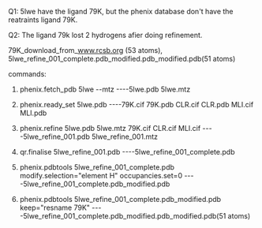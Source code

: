 Q1: 5lwe have the ligand 79K, but the phenix database don't have the reatraints ligand 79K.

Q2: The ligand 79k lost 2 hydrogens afier doing refinement.

79K_download_from_www.rcsb.org (53 atoms), 5lwe_refine_001_complete.pdb_modified.pdb_modified.pdb(51 atoms)

commands:

1. phenix.fetch_pdb 5lwe --mtz ----5lwe.pdb 5lwe.mtz

2. phenix.ready_set 5lwe.pdb ----79K.cif 79K.pdb CLR.cif CLR.pdb MLI.cif MLI.pdb

3. phenix.refine 5lwe.pdb 5lwe.mtz 79K.cif CLR.cif MLI.cif ----5lwe_refine_001.pdb 5lwe_refine_001.mtz

4. qr.finalise 5lwe_refine_001.pdb ----5lwe_refine_001_complete.pdb

5. phenix.pdbtools 5lwe_refine_001_complete.pdb modify.selection="element H" occupancies.set=0 ----5lwe_refine_001_complete.pdb_modified.pdb

6. phenix.pdbtools 5lwe_refine_001_complete.pdb_modified.pdb keep="resname 79K" ----5lwe_refine_001_complete.pdb_modified.pdb_modified.pdb(51 atoms)

